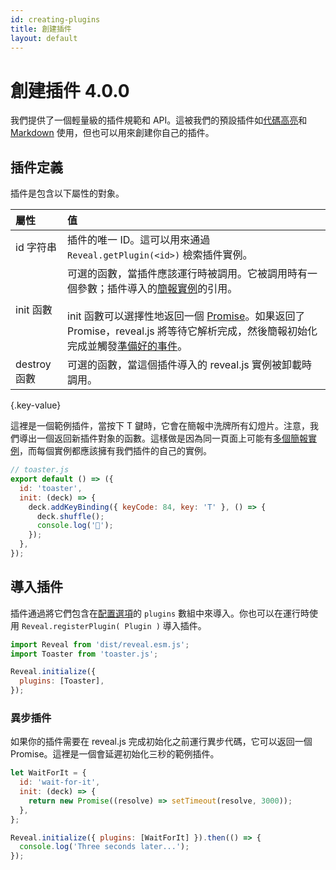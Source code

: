 ```yaml
---
id: creating-plugins
title: 創建插件
layout: default
---
```


# 創建插件 <span class="r-version-badge new">4.0.0</span>

我們提供了一個輕量級的插件規範和 API。這被我們的預設插件如[代碼高亮](/zh-hant/code/)和 [Markdown](/zh-hant/markdown/) 使用，但也可以用來創建你自己的插件。

## 插件定義

插件是包含以下屬性的對象。

| 屬性                                         | 值                                                                                                                                                                                                                                                                                                                                             |
| :------------------------------------------- | :--------------------------------------------------------------------------------------------------------------------------------------------------------------------------------------------------------------------------------------------------------------------------------------------------------------------------------------------- |
| id <span class="r-var-type">字符串</span>    | 插件的唯一 ID。這可以用來通過 `Reveal.getPlugin(<id>)` 檢索插件實例。                                                                                                                                                                                                                                                                           |
| init <span class="r-var-type">函數</span>    | 可選的函數，當插件應該運行時被調用。它被調用時有一個參數；插件導入的[簡報實例](/zh-hant/api/)的引用。<br><br>init 函數可以選擇性地返回一個 [Promise](https://developer.mozilla.org/en-US/docs/Web/JavaScript/Reference/Global_Objects/Promise)。如果返回了 Promise，reveal.js 將等待它解析完成，然後簡報初始化完成並觸發[準備好的事件](/zh-hant/events/#%E5%B0%B1%E7%B7%92)。 |
| destroy <span class="r-var-type">函數</span> | 可選的函數，當這個插件導入的 reveal.js 實例被卸載時調用。                                                                                                                                                                                                                                                                                        |

{.key-value}

這裡是一個範例插件，當按下 T 鍵時，它會在簡報中洗牌所有幻燈片。注意，我們導出一個返回新插件對象的函數。這樣做是因為同一頁面上可能有[多個簡報實例](/zh-hant/initialization/#multiple-presentations)，而每個實例都應該擁有我們插件的自己的實例。

```js
// toaster.js
export default () => ({
  id: 'toaster',
  init: (deck) => {
    deck.addKeyBinding({ keyCode: 84, key: 'T' }, () => {
      deck.shuffle();
      console.log('🍻');
    });
  },
});
```

## 導入插件

插件通過將它們包含在[配置選項](/zh-hant/config/)的 `plugins` 數組中來導入。你也可以在運行時使用 `Reveal.registerPlugin( Plugin )` 導入插件。

```js
import Reveal from 'dist/reveal.esm.js';
import Toaster from 'toaster.js';

Reveal.initialize({
  plugins: [Toaster],
});
```

### 異步插件

如果你的插件需要在 reveal.js 完成初始化之前運行異步代碼，它可以返回一個 Promise。這裡是一個會延遲初始化三秒的範例插件。

```js
let WaitForIt = {
  id: 'wait-for-it',
  init: (deck) => {
    return new Promise((resolve) => setTimeout(resolve, 3000));
  },
};

Reveal.initialize({ plugins: [WaitForIt] }).then(() => {
  console.log('Three seconds later...');
});
```
